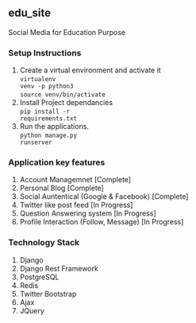 ## edu_site
Social Media for Education Purpose

### Setup Instructions

1. Create a virtual environment and activate it<br>
    <code>virtualenv venv -p python3</code><br>
    <code>source venv/bin/activate</code>
2. Install Project dependancies<br>
    <code>pip install -r requirements.txt</code>  
3. Run the applications.<br>
    <code>python manage.py runserver</code>
    
### Application key features

1. Account Managemnet [Complete]
2. Personal Blog [Complete]
3. Social Auntentical (Google & Facebook) [Complete]
3. Twitter like post feed [In Progress]
4. Question Answering system [In Progress]
5. Profile Interaction (Follow, Message) [In Progress]

### Technology Stack

1. Django
2. Django Rest Framework
3. PostgreSQL
4. Redis
5. Twitter Bootstrap
6. Ajax
7. JQuery

